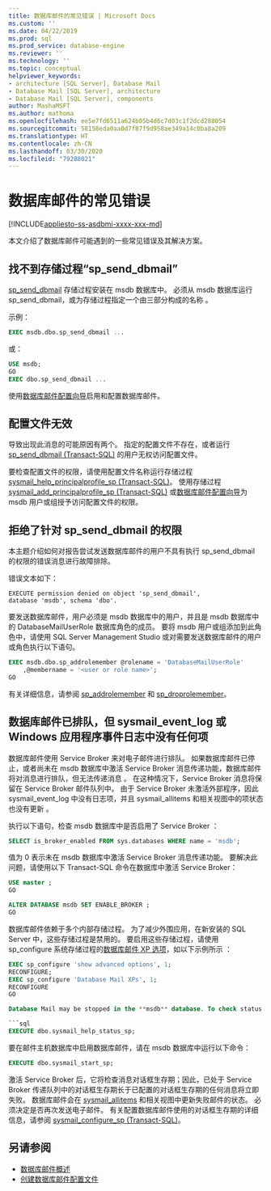 ```yaml
---
title: 数据库邮件的常见错误 | Microsoft Docs
ms.custom: ''
ms.date: 04/22/2019
ms.prod: sql
ms.prod_service: database-engine
ms.reviewer: ''
ms.technology: ''
ms.topic: conceptual
helpviewer_keywords:
- architecture [SQL Server], Database Mail
- Database Mail [SQL Server], architecture
- Database Mail [SQL Server], components
author: MashaMSFT
ms.author: mathoma
ms.openlocfilehash: ee5e7fd6511a624b05b4d6c7d03c1f2dcd288054
ms.sourcegitcommit: 58158eda0aa0d7f87f9d958ae349a14c0ba8a209
ms.translationtype: HT
ms.contentlocale: zh-CN
ms.lasthandoff: 03/30/2020
ms.locfileid: "79288021"
---
```

# <a name="common-errors-with-database-mail"></a>数据库邮件的常见错误 
[!INCLUDE[appliesto-ss-asdbmi-xxxx-xxx-md](../../includes/appliesto-ss-asdbmi-xxxx-xxx-md.md)]

本文介绍了数据库邮件可能遇到的一些常见错误及其解决方案。

## <a name="could-not-find-stored-procedure-sp_send_dbmail"></a>找不到存储过程“sp_send_dbmail”
[sp_send_dbmail](../system-stored-procedures/sp-send-dbmail-transact-sql.md) 存储过程安装在 msdb 数据库中。 必须从 msdb 数据库运行 sp_send_dbmail，或为存储过程指定一个由三部分构成的名称  。

示例：
```sql
EXEC msdb.dbo.sp_send_dbmail ...
```

或：

```sql
USE msdb;
GO
EXEC dbo.sp_send_dbmail ...
```

使用[数据库邮件配置向导](configure-database-mail.md)启用和配置数据库邮件。

## <a name="profile-not-valid"></a>配置文件无效
导致出现此消息的可能原因有两个。 指定的配置文件不存在，或者运行 [sp_send_dbmail (Transact-SQL)](../system-stored-procedures/sp-send-dbmail-transact-sql.md) 的用户无权访问配置文件。

要检查配置文件的权限，请使用配置文件名称运行存储过程 [sysmail_help_principalprofile_sp (Transact-SQL)](../system-stored-procedures/sysmail-help-principalprofile-sp-transact-sql.md)。 使用存储过程 [sysmail_add_principalprofile_sp (Transact-SQL)](../system-stored-procedures/sysmail-help-principalprofile-sp-transact-sql.md) 或[数据库邮件配置向导](configure-database-mail.md)为 msdb 用户或组授予访问配置文件的权限。

## <a name="permission-denied-on-sp_send_dbmail"></a>拒绝了针对 sp_send_dbmail 的权限

本主题介绍如何对报告尝试发送数据库邮件的用户不具有执行 sp_send_dbmail 的权限的错误消息进行故障排除。

错误文本如下：

```
EXECUTE permission denied on object 'sp_send_dbmail', 
database 'msdb', schema 'dbo'.
```

要发送数据库邮件，用户必须是 msdb 数据库中的用户，并且是 msdb 数据库中的 DatabaseMailUserRole 数据库角色的成员。 要将 msdb 用户或组添加到此角色中，请使用 SQL Server Management Studio 或对需要发送数据库邮件的用户或角色执行以下语句。

```sql
EXEC msdb.dbo.sp_addrolemember @rolename = 'DatabaseMailUserRole'
    ,@membername = '<user or role name>';
GO
```
有关详细信息，请参阅 [sp_addrolemember](../system-stored-procedures/sp-addrolemember-transact-sql.md) 和 [sp_droprolemember](../system-stored-procedures/sp-droprolemember-transact-sql.md)。

## <a name="database-mail-queued-no-entries-in-sysmail_event_log-or-windows-application-event-log"></a>数据库邮件已排队，但 sysmail_event_log 或 Windows 应用程序事件日志中没有任何项 

数据库邮件使用 Service Broker 来对电子邮件进行排队。 如果数据库邮件已停止，或者尚未在 msdb 数据库中激活 Service Broker 消息传递功能，数据库邮件将对消息进行排队，但无法传递消息  。 在这种情况下，Service Broker 消息将保留在 Service Broker 邮件队列中。 由于 Service Broker 未激活外部程序，因此 sysmail_event_log 中没有日志项，并且 sysmail_allitems 和相关视图中的项状态也没有更新   。

执行以下语句，检查 msdb 数据库中是否启用了 Service Broker  ：

```sql
SELECT is_broker_enabled FROM sys.databases WHERE name = 'msdb';
```

值为 0 表示未在 msdb 数据库中激活 Service Broker 消息传递功能。 要解决此问题，请使用以下 Transact-SQL 命令在数据库中激活 Service Broker：

```sql
USE master ;
GO

ALTER DATABASE msdb SET ENABLE_BROKER ;
GO
``` 

数据库邮件依赖于多个内部存储过程。 为了减少外围应用，在新安装的 SQL Server 中，这些存储过程是禁用的。 要启用这些存储过程，请使用 sp_configure 系统存储过程的[数据库邮件 XP 选项](../../database-engine/configure-windows/database-mail-xps-server-configuration-option.md)，如以下示例所示  ：

```sql
EXEC sp_configure 'show advanced options', 1;  
RECONFIGURE;
EXEC sp_configure 'Database Mail XPs', 1;  
RECONFIGURE  
GO  

Database Mail may be stopped in the **msdb** database. To check status of Database Mail, execute the following statement:

```sql
EXECUTE dbo.sysmail_help_status_sp;
```

要在邮件主机数据库中启用数据库邮件，请在 msdb 数据库中运行以下命令：

```sql
EXECUTE dbo.sysmail_start_sp;
```

激活 Service Broker 后，它将检查消息对话框生存期；因此，已处于 Service Broker 传递队列中的对话框生存期长于已配置的对话框生存期的任何消息将立即失败。 数据库邮件会在 [sysmail_allitems](../system-catalog-views/sysmail-allitems-transact-sql.md) 和相关视图中更新失败邮件的状态。 必须决定是否再次发送电子邮件。 有关配置数据库邮件使用的对话框生存期的详细信息，请参阅 [sysmail_configure_sp (Transact-SQL)](../system-stored-procedures/sysmail-configure-sp-transact-sql.md)。



##  <a name="see-also"></a><a name="RelatedContent"></a> 另请参阅
  
-  [数据库邮件概述](database-mail.md)
-  [创建数据库邮件配置文件](create-a-database-mail-profile.md)
  
  
